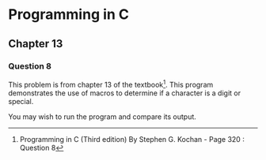 # Programming in C
## Chapter 13
### Question 8

This problem is from chapter 13 of the textbook[^1]. This program demonstrates the use of macros to determine if a character is a digit or special.

You may wish to run the program and compare its output.


[^1]: Programming in C (Third edition) By Stephen G. Kochan - Page 320 : Question 8